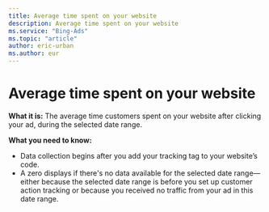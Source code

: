 ```yaml
---
title: Average time spent on your website
description: Average time spent on your website
ms.service: "Bing-Ads"
ms.topic: "article"
author: eric-urban
ms.author: eur
---
```


# Average time spent on your website

**What it is:**  The average time customers spent on your website after clicking your ad, during the selected date range.

**What you need to know:**
- Data collection begins after you add your tracking tag to your website’s code.
- A zero displays if there's no data available for the selected date range—either because the selected date range is before you set up customer action tracking or because you received no traffic from your ad in this date range.


